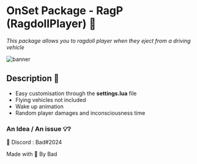 # OnSet Package - RagP (RagdollPlayer) 📎

*This package allows you to ragdoll player when they eject from a driving vehicle*

![banner](https://i.imgur.com/co2crFM.png)

## Description 📝

* Easy customisation through the **settings.lua** file
* Flying vehicles not included  
* Wake up animation
* Random player damages and inconsciousness time  

### An Idea / An issue 💡❔

📮 Discord : Bad#2024


Made with 🖤 By Bad
